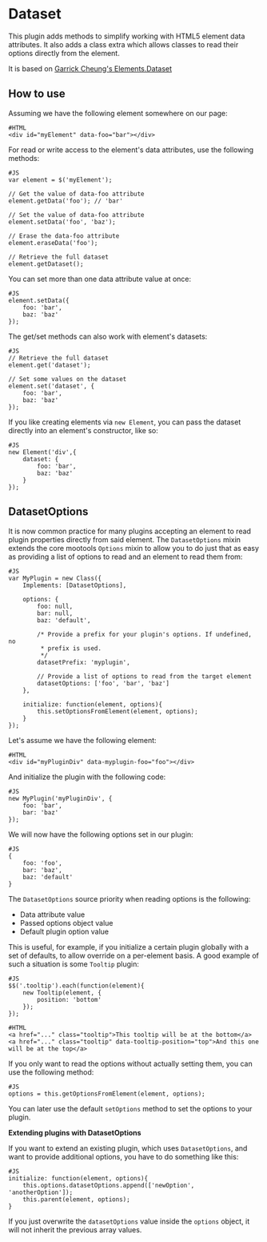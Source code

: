 Dataset
=======

This plugin adds methods to simplify working with HTML5 element data attributes.
It also adds a class extra which allows classes to read their options directly
from the element.

It is based on [Garrick Cheung's Elements.Dataset](https://github.com/GCheung55/mootools-htmlx/blob/master/Source/Elements/Elements.Dataset.js)

How to use
----------

Assuming we have the following element somewhere on our page:

    #HTML
    <div id="myElement" data-foo="bar"></div>

For read or write access to the element's data attributes, use the following
methods:

    #JS
    var element = $('myElement');

    // Get the value of data-foo attribute
    element.getData('foo'); // 'bar'

    // Set the value of data-foo attribute
    element.setData('foo', 'baz');

    // Erase the data-foo attribute
    element.eraseData('foo');

    // Retrieve the full dataset
    element.getDataset();

You can set more than one data attribute value at once:

    #JS
    element.setData({
        foo: 'bar',
        baz: 'baz'
    });

The get/set methods can also work with element's datasets:

    #JS
    // Retrieve the full dataset
    element.get('dataset');

    // Set some values on the dataset
    element.set('dataset', {
        foo: 'bar',
        baz: 'baz'
    });

If you like creating elements via `new Element`, you can pass the dataset
directly into an element's constructor, like so:

    #JS
    new Element('div',{
        dataset: {
            foo: 'bar',
            baz: 'baz'
        }
    });

DatasetOptions
--------------

It is now common practice for many plugins accepting an element to read plugin
properties directly from said element. The `DatasetOptions` mixin extends
the core mootools `Options` mixin to allow you to do just that as easy as
providing a list of options to read and an element to read them from:

    #JS
    var MyPlugin = new Class({
        Implements: [DatasetOptions],

        options: {
            foo: null,
            bar: null,
            baz: 'default',

            /* Provide a prefix for your plugin's options. If undefined, no
             * prefix is used.
             */
            datasetPrefix: 'myplugin',

            // Provide a list of options to read from the target element
            datasetOptions: ['foo', 'bar', 'baz']
        },

        initialize: function(element, options){
            this.setOptionsFromElement(element, options);
        }
    });

Let's assume we have the following element:

    #HTML
    <div id="myPluginDiv" data-myplugin-foo="foo"></div>

And initialize the plugin with the following code:

    #JS
    new MyPlugin('myPluginDiv', {
        foo: 'bar',
        bar: 'baz'
    });

We will now have the following options set in our plugin:

    #JS
    {
        foo: 'foo',
        bar: 'baz',
        baz: 'default'
    }

The `DatasetOptions` source priority when reading options is the following:

* Data attribute value
* Passed options object value
* Default plugin option value

This is useful, for example, if you initialize a certain plugin globally with
a set of defaults, to allow override on a per-element basis. A good example
of such a situation is some `Tooltip` plugin:

    #JS
    $$('.tooltip').each(function(element){
        new Tooltip(element, {
            position: 'bottom'
        });
    });

    #HTML
    <a href="..." class="tooltip">This tooltip will be at the bottom</a>
    <a href="..." class="tooltip" data-tooltip-position="top">And this one will be at the top</a>

If you only want to read the options without actually setting them, you can
use the following method:

    #JS
    options = this.getOptionsFromElement(element, options);

You can later use the default `setOptions` method to set the options to your
plugin.

**Extending plugins with DatasetOptions**

If you want to extend an existing plugin, which uses `DatasetOptions`, and want
to provide additional options, you have to do something like this:

    #JS
    initialize: function(element, options){
        this.options.datasetOptions.append(['newOption', 'anotherOption']);
        this.parent(element, options);
    }

If you just overwrite the `datasetOptions` value inside the `options` object,
it will not inherit the previous array values.